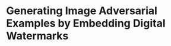 # Generating Image Adversarial Examples by Embedding Digital Watermarks

<!-- This is the core code of [our work](https://arxiv.org/abs/2009.05107). We need to mention that this is only the preliminary of our work. We will update the code after we finish all the work. For now, if you find our code is helpful for your research, please considering citing it as:


    @misc{https://doi.org/10.48550/arxiv.2009.05107,
      doi = {10.48550/ARXIV.2009.05107},
      author = {Xiang, Yuexin and Li, Tiantian and Ren, Wei and Zhu, Tianqing and Choo, Kim-Kwang Raymond},
      title = {Generating Image Adversarial Examples by Embedding Digital Watermarks},
      publisher = {arXiv},
      year = {2020},
    }

If you have any questions please feel free to contact me by e-mail yuexin.xiang@cug.edu.cn or tiantian3@student.unimelb.edu.au.
 -->
